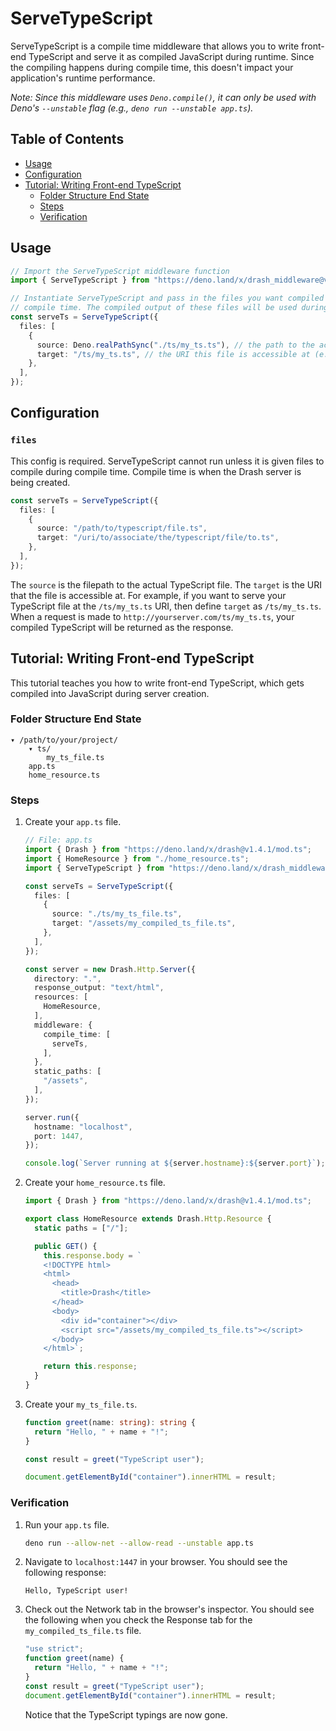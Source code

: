 # ServeTypeScript

ServeTypeScript is a compile time middleware that allows you to write front-end
TypeScript and serve it as compiled JavaScript during runtime. Since the
compiling happens during compile time, this doesn't impact your application's
runtime performance.

_Note: Since this middleware uses `Deno.compile()`, it can only be used with
Deno's `--unstable` flag (e.g., `deno run --unstable app.ts`)._

## Table of Contents

- [Usage](#usage)
- [Configuration](#configuration)
- [Tutorial: Writing Front-end TypeScript](#tutorial-writing-front-end-typescript)
  - [Folder Structure End State](#folder-structure-end-state)
  - [Steps](#steps)
  - [Verification](#verification)

## Usage

```typescript
// Import the ServeTypeScript middleware function
import { ServeTypeScript } from "https://deno.land/x/drash_middleware@v0.7.3/serve_typescript/mod.ts";

// Instantiate ServeTypeScript and pass in the files you want compiled during
// compile time. The compiled output of these files will be used during runtime.
const serveTs = ServeTypeScript({
  files: [
    {
      source: Deno.realPathSync("./ts/my_ts.ts"), // the path to the actual TypeScript file
      target: "/ts/my_ts.ts", // the URI this file is accessible at (e.g., localhost:1447/ts/my_ts.ts)
    },
  ],
});
```

## Configuration

### `files`

This config is required. ServeTypeScript cannot run unless it is given files to
compile during compile time. Compile time is when the Drash server is being
created.

```typescript
const serveTs = ServeTypeScript({
  files: [
    {
      source: "/path/to/typescript/file.ts",
      target: "/uri/to/associate/the/typescript/file/to.ts",
    },
  ],
});
```

The `source` is the filepath to the actual TypeScript file. The `target` is the
URI that the file is accessible at. For example, if you want to serve your
TypeScript file at the `/ts/my_ts.ts` URI, then define `target` as
`/ts/my_ts.ts`. When a request is made to `http://yourserver.com/ts/my_ts.ts`,
your compiled TypeScript will be returned as the response.

## Tutorial: Writing Front-end TypeScript

This tutorial teaches you how to write front-end TypeScript, which gets compiled
into JavaScript during server creation.

### Folder Structure End State

```
▾ /path/to/your/project/
    ▾ ts/
        my_ts_file.ts
    app.ts
    home_resource.ts
```

### Steps

1. Create your `app.ts` file.

   ```typescript
   // File: app.ts
   import { Drash } from "https://deno.land/x/drash@v1.4.1/mod.ts";
   import { HomeResource } from "./home_resource.ts";
   import { ServeTypeScript } from "https://deno.land/x/drash_middleware@v0.7.3/serve_typescript/mod.ts";

   const serveTs = ServeTypeScript({
     files: [
       {
         source: "./ts/my_ts_file.ts",
         target: "/assets/my_compiled_ts_file.ts",
       },
     ],
   });

   const server = new Drash.Http.Server({
     directory: ".",
     response_output: "text/html",
     resources: [
       HomeResource,
     ],
     middleware: {
       compile_time: [
         serveTs,
       ],
     },
     static_paths: [
       "/assets",
     ],
   });

   server.run({
     hostname: "localhost",
     port: 1447,
   });

   console.log(`Server running at ${server.hostname}:${server.port}`);
   ```

2. Create your `home_resource.ts` file.

   ```typescript
   import { Drash } from "https://deno.land/x/drash@v1.4.1/mod.ts";

   export class HomeResource extends Drash.Http.Resource {
     static paths = ["/"];

     public GET() {
       this.response.body = `
       <!DOCTYPE html>
       <html>
         <head>
           <title>Drash</title>
         </head>
         <body>
           <div id="container"></div>
           <script src="/assets/my_compiled_ts_file.ts"></script>
         </body>
       </html>`;

       return this.response;
     }
   }
   ```

3. Create your `my_ts_file.ts`.

   ```typescript
   function greet(name: string): string {
     return "Hello, " + name + "!";
   }

   const result = greet("TypeScript user");

   document.getElementById("container").innerHTML = result;
   ```

### Verification

1. Run your `app.ts` file.

   ```sh
   deno run --allow-net --allow-read --unstable app.ts
   ```

2. Navigate to `localhost:1447` in your browser. You should see the following
   response:

   ```text
   Hello, TypeScript user!
   ```

3. Check out the Network tab in the browser's inspector. You should see the
   following when you check the Response tab for the `my_compiled_ts_file.ts`
   file.

   ```javascript
   "use strict";
   function greet(name) {
     return "Hello, " + name + "!";
   }
   const result = greet("TypeScript user");
   document.getElementById("container").innerHTML = result;
   ```

   Notice that the TypeScript typings are now gone.
